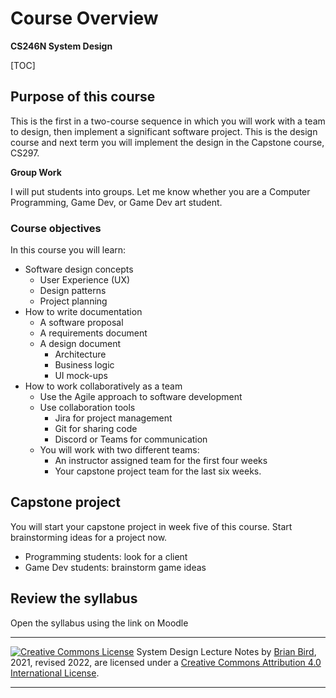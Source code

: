 # Course Overview

**CS246N System Design**

[TOC]

## Purpose of this course

This is the first in a two-course sequence in which you will work with a team to design, then implement a significant software project. This is the design course and next term you will implement the design in the Capstone course, CS297.

**Group Work**

I will put students into groups. Let me know whether you are a Computer Programming, Game Dev, or Game Dev art student.  
### Course objectives

In this course you will learn:

- Software design concepts
  - User Experience (UX)
  - Design patterns
  - Project planning
- How to write documentation
  - A software proposal
  - A requirements document
  - A design document
    - Architecture
    - Business logic
    - UI mock-ups
- How to work collaboratively as a team
  - Use the Agile approach to software development
  - Use collaboration tools
    - Jira for project management
    - Git for sharing code
    - Discord or Teams for communication
  - You will work with two different teams:
    - An instructor assigned team for the first four weeks
    - Your capstone project team for the last six weeks.



## Capstone project

You will start your capstone project in week five of this course. Start brainstorming ideas for a project now.

- Programming students: look for a client
- Game Dev students: brainstorm game ideas



## Review the syllabus

Open the syllabus using the link on Moodle



------

[![Creative Commons License](https://i.creativecommons.org/l/by/4.0/88x31.png)](http://creativecommons.org/licenses/by/4.0/)
System Design Lecture Notes by [Brian Bird](https://profbird.dev), 2021, revised 2022, are licensed under a [Creative Commons Attribution 4.0 International License](http://creativecommons.org/licenses/by/4.0/).

------

